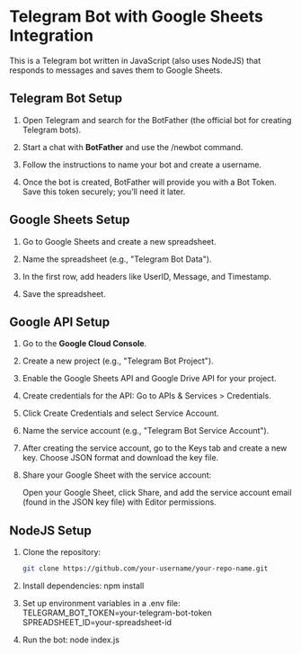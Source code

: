 # Telegram Bot with Google Sheets Integration

This is a Telegram bot written in JavaScript (also uses NodeJS) that responds to messages and saves them to Google Sheets.

## Telegram Bot Setup

1. Open Telegram and search for the BotFather (the official bot for creating Telegram bots).

2. Start a chat with **BotFather** and use the /newbot command.

3. Follow the instructions to name your bot and create a username.

4. Once the bot is created, BotFather will provide you with a Bot Token. Save this token securely; you’ll need it later.



## Google Sheets Setup

1. Go to Google Sheets and create a new spreadsheet.

2. Name the spreadsheet (e.g., "Telegram Bot Data").

3. In the first row, add headers like UserID, Message, and Timestamp.

4. Save the spreadsheet.



## Google API Setup

1. Go to the **Google Cloud Console**.

2. Create a new project (e.g., "Telegram Bot Project").

3. Enable the Google Sheets API and Google Drive API for your project.

4. Create credentials for the API:
   Go to APIs & Services > Credentials.

5. Click Create Credentials and select Service Account.

6. Name the service account (e.g., "Telegram Bot Service Account").

7. After creating the service account, go to the Keys tab and create a new key. Choose JSON format and download the key file.

8. Share your Google Sheet with the service account:

   Open your Google Sheet, click Share, and add the service account email (found in the JSON key file) with Editor permissions.



## NodeJS Setup

1. Clone the repository:

   ```bash
   git clone https://github.com/your-username/your-repo-name.git

   ```

2. Install dependencies:
   npm install

3. Set up environment variables in a .env file:
   TELEGRAM_BOT_TOKEN=your-telegram-bot-token
   SPREADSHEET_ID=your-spreadsheet-id

4. Run the bot:
   node index.js
